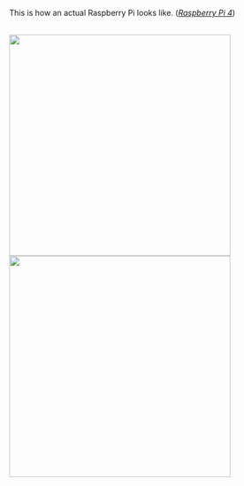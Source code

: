 This is how an actual Raspberry Pi looks like.   (*[Raspberry Pi 4](https://www.raspberrypi.org/products/raspberry-pi-4-model-b/?resellerType=home)*)


<br/>
<img src="https://github.com/nomaan-2k/robo_resource/blob/main/electronics/raspberry_pi/repo_data/rpi4.webp" width="400" >
<img src="https://github.com/nomaan-2k/robo_resource/blob/main/electronics/raspberry_pi/repo_data/pi4.png" width="400" >
</br>
